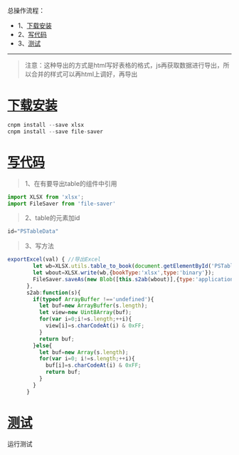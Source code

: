 总操作流程：
- 1、[下载安装](#vue.js-01)
- 2、[写代码](#vue.js-02)
- 3、[测试](vue.js-03)

***

>注意：这种导出的方式是html写好表格的格式，js再获取数据进行导出，所以合并的样式可以再html上调好，再导出

# <a name="vue.js-01" href="#" >下载安装</a>

```js
cnpm install --save xlsx 
cnpm install --save file-saver 
```

# <a name="vue.js-02" href="#" >写代码</a>

>1、在有要导出table的组件中引用

```js
import XLSX from 'xlsx';
import FileSaver from 'file-saver'
```

>2、table的元素加id
```js
id="PSTableData"
```

>3、写方法
```js
exportExcel(val) { //导出Excel
        let wb=XLSX.utils.table_to_book(document.getElementById('PSTableData'));
        let wbout=XLSX.write(wb,{bookType:'xlsx',type:'binary'});
        FileSaver.saveAs(new Blob([this.s2ab(wbout)],{type:'application/octet-stream'}),"ProductionSchedule.xlsx");
      },
      s2ab:function(s){
        if(typeof ArrayBuffer !=='undefined'){
          let buf=new ArrayBuffer(s.length);
          let view=new Uint8Array(buf);
          for(var i=0;i!=s.length;++i){
            view[i]=s.charCodeAt(i) & 0xFF;
          }
          return buf;
        }else{
          let buf=new Array(s.length);
          for(var i=0; i!=s.length;++i){
            buf[i]=s.charCodeAt(i) & 0xFF;
            return buf;
          }
        }
      }
```

# <a name="vue.js-03" href="#" >测试</a>

运行测试